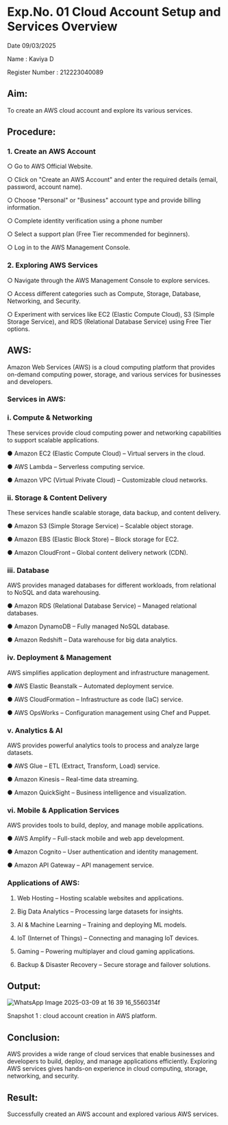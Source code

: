 # Exp.No. 01 Cloud Account Setup and Services Overview
Date 09/03/2025


Name : Kaviya D


Register Number : 212223040089
## Aim:
To create an AWS cloud account and explore its various services.
## Procedure:
### 1. Create an AWS Account
○ Go to AWS Official Website.


○ Click on "Create an AWS Account" and enter the required details (email,
password, account name).


○ Choose "Personal" or "Business" account type and provide billing information.


○ Complete identity verification using a phone number


○ Select a support plan (Free Tier recommended for beginners).


○ Log in to the AWS Management Console.
### 2. Exploring AWS Services
○ Navigate through the AWS Management Console to explore services.


○ Access different categories such as Compute, Storage, Database, Networking,
and Security.


○ Experiment with services like EC2 (Elastic Compute Cloud), S3 (Simple
Storage Service), and RDS (Relational Database Service) using Free Tier
options.


## AWS:
Amazon Web Services (AWS) is a cloud computing platform that provides on-demand
computing power, storage, and various services for businesses and developers.
### Services in AWS:
### i. Compute & Networking


These services provide cloud computing power and networking capabilities to support
scalable applications.


● Amazon EC2 (Elastic Compute Cloud) – Virtual servers in the cloud.


● AWS Lambda – Serverless computing service.


● Amazon VPC (Virtual Private Cloud) – Customizable cloud networks.


### ii. Storage & Content Delivery
These services handle scalable storage, data backup, and content delivery.


● Amazon S3 (Simple Storage Service) – Scalable object storage.

● Amazon EBS (Elastic Block Store) – Block storage for EC2.


● Amazon CloudFront – Global content delivery network (CDN).


### iii. Database
AWS provides managed databases for different workloads, from relational to NoSQL and data
warehousing.


● Amazon RDS (Relational Database Service) – Managed relational databases.


● Amazon DynamoDB – Fully managed NoSQL database.


● Amazon Redshift – Data warehouse for big data analytics.


### iv. Deployment & Management
AWS simplifies application deployment and infrastructure management.


● AWS Elastic Beanstalk – Automated deployment service.


● AWS CloudFormation – Infrastructure as code (IaC) service.


● AWS OpsWorks – Configuration management using Chef and Puppet.


### v. Analytics & AI
AWS provides powerful analytics tools to process and analyze large datasets.


● AWS Glue – ETL (Extract, Transform, Load) service.


● Amazon Kinesis – Real-time data streaming.


● Amazon QuickSight – Business intelligence and visualization.


### vi. Mobile & Application Services
AWS provides tools to build, deploy, and manage mobile applications.


● AWS Amplify – Full-stack mobile and web app development.


● Amazon Cognito – User authentication and identity management.


● Amazon API Gateway – API management service.


### Applications of AWS:
1. Web Hosting – Hosting scalable websites and applications.

 
2. Big Data Analytics – Processing large datasets for insights.

 
3. AI & Machine Learning – Training and deploying ML models.


4. IoT (Internet of Things) – Connecting and managing IoT devices.

 
5. Gaming – Powering multiplayer and cloud gaming applications.


6. Backup & Disaster Recovery – Secure storage and failover solutions.

## Output:
![WhatsApp Image 2025-03-09 at 16 39 16_5560314f](https://github.com/user-attachments/assets/6373838f-5597-41d3-9447-9ccfc80c0ac6)

Snapshot 1 : cloud account creation in AWS platform.
## Conclusion:
AWS provides a wide range of cloud services that enable businesses and developers to build,
deploy, and manage applications efficiently. Exploring AWS services gives hands-on
experience in cloud computing, storage, networking, and security.
## Result:
Successfully created an AWS account and explored various AWS services. 
